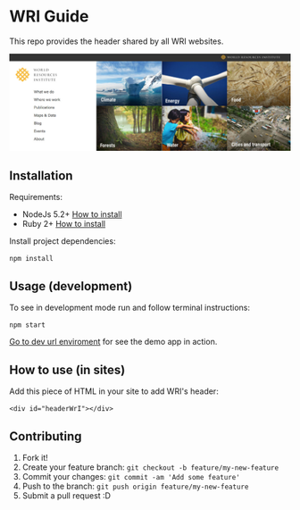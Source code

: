 # WRI Guide

This repo provides the header shared by all WRI websites.

![Header in action](app/images/preview.jpg?raw=true)

## Installation

Requirements:

* NodeJs 5.2+ [How to install](https://nodejs.org/download/)
* Ruby 2+ [How to install](https://gorails.com/setup/osx/10.10-yosemite)

Install project dependencies:

	npm install

## Usage (development)

To see in development mode run and follow terminal instructions:

	npm start

[Go to dev url enviroment](http://http://0.0.0.0:9090/app/) for see the demo app in action.

## How to use (in sites)

Add this piece of HTML in your site to add WRI's header:

	<div id="headerWrI"></div>

## Contributing

1. Fork it!
2. Create your feature branch: `git checkout -b feature/my-new-feature`
3. Commit your changes: `git commit -am 'Add some feature'`
4. Push to the branch: `git push origin feature/my-new-feature`
5. Submit a pull request :D
